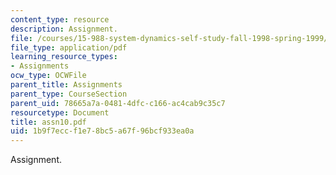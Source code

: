 ```yaml
---
content_type: resource
description: Assignment.
file: /courses/15-988-system-dynamics-self-study-fall-1998-spring-1999/1b9f7eccf1e78bc5a67f96bcf933ea0a_assn10.pdf
file_type: application/pdf
learning_resource_types:
- Assignments
ocw_type: OCWFile
parent_title: Assignments
parent_type: CourseSection
parent_uid: 78665a7a-0481-4dfc-c166-ac4cab9c35c7
resourcetype: Document
title: assn10.pdf
uid: 1b9f7ecc-f1e7-8bc5-a67f-96bcf933ea0a
---
```

Assignment.

